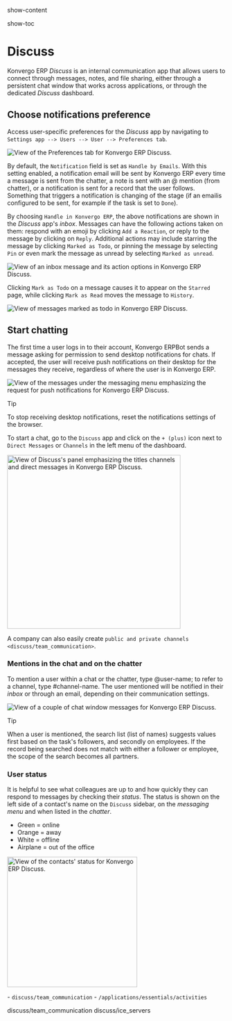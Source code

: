 show-content  

show-toc  

# Discuss

Konvergo ERP *Discuss* is an internal communication app that allows users to
connect through messages, notes, and file sharing, either through a
persistent chat window that works across applications, or through the
dedicated *Discuss* dashboard.

## Choose notifications preference

Access user-specific preferences for the *Discuss* app by navigating to
`Settings app
--> Users --> User --> Preferences tab`.

![View of the Preferences tab for Konvergo ERP Discuss.](discuss/preferences-user.png)

By default, the `Notification` field is set as `Handle by Emails`. With
this setting enabled, a notification email will be sent by Konvergo ERP every
time a message is sent from the chatter, a note is sent with an
<span class="title-ref">@</span> mention (from chatter), or a
notification is sent for a record that the user follows. Something that
triggers a notification is changing of the stage (if an emailis
configured to be sent, for example if the task is set to `Done`).

By choosing `Handle in Konvergo ERP`, the above notifications are shown in the
*Discuss* app's *inbox*. Messages can have the following actions taken
on them: respond with an emoji by clicking `Add a Reaction`, or reply to
the message by clicking on `Reply`. Additional actions may include
starring the message by clicking `Marked as Todo`, or pinning the
message by selecting `Pin` or even mark the message as unread by
selecting `Marked as unread`.

![View of an inbox message and its action options in Konvergo ERP Discuss.](discuss/reactions-discuss.png)

Clicking `Mark as Todo` on a message causes it to appear on the
`Starred` page, while clicking `Mark as Read` moves the message to
`History`.

![View of messages marked as todo in Konvergo ERP Discuss.](discuss/starred-messages.png)

## Start chatting

The first time a user logs in to their account, Konvergo ERPBot sends a message
asking for permission to send desktop notifications for chats. If
accepted, the user will receive push notifications on their desktop for
the messages they receive, regardless of where the user is in Konvergo ERP.

![View of the messages under the messaging menu emphasizing the request for push
notifications for Konvergo ERP Discuss.](discuss/odoobot-push.png)

> [!TIP]
> To stop receiving desktop notifications, reset the notifications
> settings of the browser.

To start a chat, go to the `Discuss` app and click on the `+ (plus)`
icon next to `Direct Messages` or `Channels` in the left menu of the
dashboard.

<img src="discuss/channels-direct-messages.png" height="400"
alt="View of Discuss&#39;s panel emphasizing the titles channels and direct messages in Konvergo ERP
Discuss." />

A company can also easily create
`public and private channels <discuss/team_communication>`.

### Mentions in the chat and on the chatter

To mention a user within a chat or the chatter, type
<span class="title-ref">@user-name</span>; to refer to a channel, type
<span class="title-ref">\#channel-name</span>. The user mentioned will
be notified in their *inbox* or through an email, depending on their
communication settings.

![View of a couple of chat window messages for Konvergo ERP Discuss.](discuss/chat-windows.png)

> [!TIP]
> When a user is mentioned, the search list (list of names) suggests
> values first based on the task's followers, and secondly on employees.
> If the record being searched does not match with either a follower or
> employee, the scope of the search becomes all partners.

### User status

It is helpful to see what colleagues are up to and how quickly they can
respond to messages by checking their *status*. The status is shown on
the left side of a contact's name on the `Discuss` sidebar, on the
*messaging menu* and when listed in the *chatter*.

- Green = online
- Orange = away
- White = offline
- Airplane = out of the office

<img src="discuss/status.png" height="300"
alt="View of the contacts&#39; status for Konvergo ERP Discuss." />

<div class="seealso">

\- `discuss/team_communication` - `/applications/essentials/activities`

</div>

<div class="toctree" titlesonly="">

discuss/team_communication discuss/ice_servers

</div>
